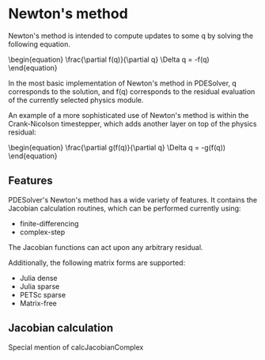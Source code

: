 # Newton's method

Newton's method is intended to compute updates to some q by solving the following equation.

\begin{equation}
\frac{\partial f(q)}{\partial q} \Delta q = -f(q)
\end{equation}

In the most basic implementation of Newton's method in PDESolver, q corresponds to the solution, 
  and f(q) corresponds to the residual evaluation of the currently selected physics module.

An example of a more sophisticated use of Newton's method is within the Crank-Nicolson timestepper, 
  which adds another layer on top of the physics residual:

\begin{equation}
\frac{\partial g(f(q)}{\partial q} \Delta q = -g(f(q))
\end{equation}

## Features

PDESolver's Newton's method has a wide variety of features. 
It contains the Jacobian calculation routines, which can be performed currently using:
* finite-differencing 
* complex-step

The Jacobian functions can act upon any arbitrary residual.

Additionally, the following matrix forms are supported:
* Julia dense
* Julia sparse
* PETSc sparse
* Matrix-free

## Jacobian calculation

Special mention of calcJacobianComplex
